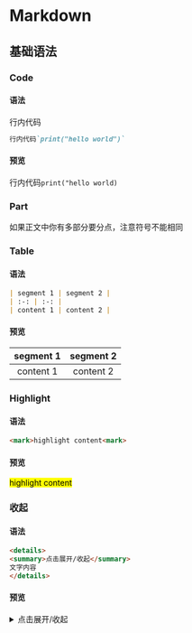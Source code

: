 # Markdown
## 基础语法
### Code
#### 语法
行内代码
```markdown
行内代码`print("hello world")`
```
#### 预览
行内代码`print("hello world)`
### Part
如果正文中你有多部分要分点，注意符号不能相同
### Table
#### 语法
```markdown
| segment 1 | segment 2 |
| :-: | :-: |
| content 1 | content 2 |
```
#### 预览
| segment 1 | segment 2 |
| :-: | :-:|
| content 1 | content 2 |

### Highlight
#### 语法
```markdown
<mark>highlight content<mark>
```
#### 预览
<mark>highlight content<mark>

### 收起
#### 语法
```markdown
<details>
<summary>点击展开/收起</summary>
文字内容
</details>
```
#### 预览
<details>
<summary>点击展开/收起</summary>
text content
</details>

